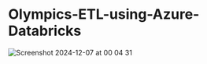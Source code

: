# Olympics-ETL-using-Azure-Databricks


![Screenshot 2024-12-07 at 00 04 31](https://github.com/user-attachments/assets/ac6ff4b8-d19a-4e8f-8463-995dc3c23255)
